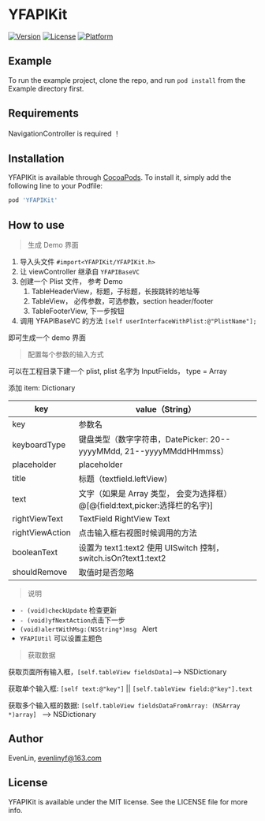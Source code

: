 # YFAPIKit

[![Version](https://img.shields.io/cocoapods/v/YFAPIKit.svg?style=flat)](https://cocoapods.org/pods/YFAPIKit)
[![License](https://img.shields.io/cocoapods/l/YFAPIKit.svg?style=flat)](https://cocoapods.org/pods/YFAPIKit)
[![Platform](https://img.shields.io/cocoapods/p/YFAPIKit.svg?style=flat)](https://cocoapods.org/pods/YFAPIKit)

## Example

To run the example project, clone the repo, and run `pod install` from the Example directory first.

## Requirements

NavigationController is required ！

## Installation

YFAPIKit is available through [CocoaPods](https://cocoapods.org). To install
it, simply add the following line to your Podfile:

```ruby
pod 'YFAPIKit'
```

## How to use

> 生成 Demo 界面

1. 导入头文件 `#import<YFAPIKit/YFAPIKit.h>`
2. 让 viewController 继承自 `YFAPIBaseVC`
3. 创建一个 Plist 文件， 参考 Demo
   1. TableHeaderView，标题，子标题，长按跳转的地址等
   2. TableView， 必传参数，可选参数，section header/footer
   3. TableFooterView, 下一步按钮
4. 调用 YFAPIBaseVC 的方法 `[self userInterfaceWithPlist:@"PlistName"];`

即可生成一个 demo 界面



> 配置每个参数的输入方式

可以在工程目录下建一个 plist, plist 名字为 InputFields， type = Array

添加 item: Dictionary

| key             | value（String）                                              |
| --------------- | ------------------------------------------------------------ |
| key             | 参数名                                                       |
| keyboardType    | 键盘类型（数字字符串，DatePicker: 20--yyyyMMdd,  21--yyyyMMddHHmmss） |
| placeholder     | placeholder                                                  |
| title           | 标题（textfield.leftView)                                    |
| text            | 文字（如果是 Array 类型， 会变为选择框）@[@{field:text,picker:选择栏的名字}] |
| rightViewText   | TextField RightView Text                                     |
| rightViewAction | 点击输入框右视图时候调用的方法                               |
| booleanText     | 设置为 text1:text2 使用 UISwitch 控制，switch.isOn?text1:text2 |
| shouldRemove    | 取值时是否忽略                                               |

> 说明

- `- (void)checkUpdate` 检查更新
- `- (void)yfNextAction`点击下一步
- `(void)alertWithMsg:(NSString*)msg ` Alert
- `YFAPIUtil` 可以设置主题色

> 获取数据

获取页面所有输入框，`[self.tableView fieldsData]`--> NSDictionary

获取单个输入框: `[self text:@"key"]` || `[self.tableView field:@"key"].text`

获取多个输入框的数据: `[self.tableView fieldsDataFromArray: (NSArray *)array] ` --> NSDictionary

## Author

EvenLin, evenlinyf@163.com

## License

YFAPIKit is available under the MIT license. See the LICENSE file for more info.
